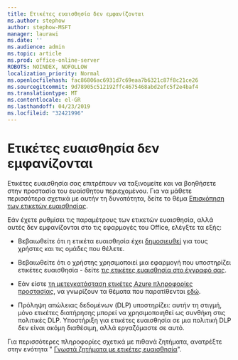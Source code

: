 ```yaml
---
title: Ετικέτες ευαισθησία δεν εμφανίζονται
ms.author: stephow
author: stephow-MSFT
manager: laurawi
ms.date: ''
ms.audience: admin
ms.topic: article
ms.prod: office-online-server
ROBOTS: NOINDEX, NOFOLLOW
localization_priority: Normal
ms.openlocfilehash: fac86806ac6931d7c69eaa7b6321c87f8c21ce26
ms.sourcegitcommit: 9d78905c512192ffc4675468abd2efc5f2e4baf4
ms.translationtype: MT
ms.contentlocale: el-GR
ms.lasthandoff: 04/23/2019
ms.locfileid: "32421996"
---
```

# <a name="sensitivity-labels-not-appearing"></a>Ετικέτες ευαισθησία δεν εμφανίζονται

Ετικέτες ευαισθησία σας επιτρέπουν να ταξινομείτε και να βοηθήσετε στην προστασία του ευαίσθητου περιεχομένου. Για να μάθετε περισσότερα σχετικά με αυτήν τη δυνατότητα, δείτε το θέμα [Επισκόπηση των ετικετών ευαισθησίας](https://docs.microsoft.com/en-us/office365/securitycompliance/sensitivity-labels).

Εάν έχετε ρυθμίσει τις παραμέτρους των ετικετών ευαισθησία, αλλά αυτές δεν εμφανίζονται στο τις εφαρμογές του Office, ελέγξτε τα εξής:

- Βεβαιωθείτε ότι η ετικέτα ευαισθησία έχει [δημοσιευθεί](https://docs.microsoft.com/en-us/Office365/SecurityCompliance/sensitivity-labels#what-label-policies-can-do) για τους χρήστες και τις ομάδες που θέλετε.

- Βεβαιωθείτε ότι ο χρήστης χρησιμοποιεί μια εφαρμογή που υποστηρίζει ετικέτες ευαισθησία - δείτε [τις ετικέτες ευαισθησία στο έγγραφό σας](https://support.office.com/en-us/article/apply-sensitivity-labels-to-your-documents-and-email-within-office-2f96e7cd-d5a4-403b-8bd7-4cc636bae0f9?ad=US&ui=en-US&rs=en-US#bkmk_whereavailable).
 
 
- Εάν είστε [τη μετεγκατάσταση ετικέτες Azure πληροφορίες προστασίας](https://docs.microsoft.com/en-us/azure/information-protection/configure-policy-migrate-labels), να γνωρίζουν τα θέματα που παρατίθενται [εδώ](https://docs.microsoft.com/en-us/azure/information-protection/configure-policy-migrate-labels#considerations-for-unified-labels).

- Πρόληψη απώλειας δεδομένων (DLP) υποστηρίζει: αυτήν τη στιγμή, μόνο ετικέτες διατήρησης μπορεί να χρησιμοποιηθεί ως συνθήκη στις πολιτικές DLP.  Υποστήριξη για ετικέτες ευαισθησία σε μια πολιτική DLP δεν είναι ακόμη διαθέσιμη, αλλά εργαζόμαστε σε αυτό.

Για περισσότερες πληροφορίες σχετικά με πιθανά ζητήματα, ανατρέξτε στην ενότητα " [Γνωστά ζητήματα με ετικέτες ευαισθησία](https://support.office.com/en-us/article/known-issues-with-sensitivity-labels-in-office-b169d687-2bbd-4e21-a440-7da1b2743edc?ui=en-US&rs=en-US&ad=US)".